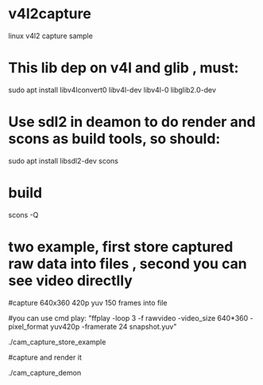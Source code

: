 # v4l2capture
linux v4l2 capture sample

# This lib dep on v4l and glib , must:
sudo apt install libv4lconvert0  libv4l-dev libv4l-0 libglib2.0-dev

# Use sdl2 in deamon to do render and scons as build tools, so should:
sudo apt install libsdl2-dev scons

# build
scons -Q

# two example, first store captured raw data into files , second you can see video directlly

#capture 640x360 420p yuv 150 frames into file

#you can use cmd play: "ffplay -loop 3 -f rawvideo -video_size 640*360 -pixel_format yuv420p -framerate 24 snapshot.yuv" 

./cam_capture_store_example      

#capture and render it

./cam_capture_demon



